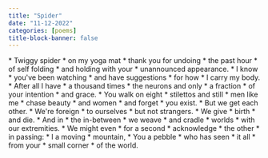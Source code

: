 ```yaml
---
title: "Spider"
date: "11-12-2022"
categories: [poems]
title-block-banner: false
---
```


<div class = "poem">
* Twiggy spider 
* on my yoga mat
* thank you for undoing
* the past hour 
* of self folding
* and holding with your 
* unannounced appearance.
* I know 
* you've been watching
* and have suggestions
* for how 
* I carry my body.
* After all I have 
* a thousand times
* the neurons and only
* a fraction 
* of your intention
* and grace. 
* You walk on eight
* stilettos and still
* men like me
* chase beauty
* and women
* and forget
* you exist.
* But we get each other.
* We're foreign 
* to  ourselves
* but not strangers.
* We give 
* birth
* and die.
* And in
* the in-between
* we weave 
* and cradle 
* worlds
* with our extremities.
* We might even
* for a second
* acknowledge 
* the other
* in passing:
* I a moving
* mountain,
* You a pebble
* who has seen
* it all
* from your
* small corner
* of the world.
</div>